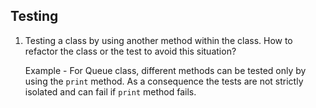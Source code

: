 ## Testing

1. Testing a class by using another method within the class. How to refactor the class or the test to avoid this situation?
   
   Example -  For Queue class, different methods can be tested only by using the `print` method. As a consequence the tests are not strictly isolated and can fail if `print` method fails.